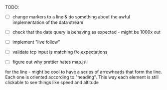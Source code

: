 TODO: 

- [ ] change markers to a line & do something about the awful implementation of the data stream
- [ ] check that the date query is behaving as expected - might be 1000x out
- [ ] implement "live follow"
- [ ] validate tcp input is matching f/e expectations
- [ ] figure out why prettier hates map.js


for the line - might be cool to have a series of arrowheads that form the line. Each one is oriented according to "heading". This way each element is still clickable to see things like speed and altitude
